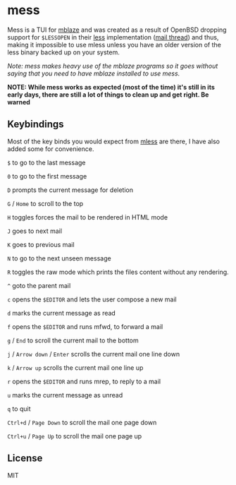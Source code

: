 # mess

Mess is a TUI for [mblaze](https://github.com/leahneukirchen/mblaze)
and was created as a result of OpenBSD dropping support for `$LESSOPEN`
in their [less](https://man.openbsd.org/less.1) implementation
([mail thread](https://marc.info/?l=openbsd-tech&m=171310714302503&w=2))
and thus, making it impossible to use mless unless you have an older
version of the less binary backed up on your system.

*Note: mess makes heavy use of the mblaze programs so it goes without
saying that you need to have mblaze installed to use mess.*

**NOTE: While mess works as expected (most of the time) it's still
in its early days, there are still a lot of things to clean up and
get right. Be warned**

## Keybindings

Most of the key binds you would expect from
[mless](https://github.com/leahneukirchen/mblaze/blob/master/man/mless.1)
are there, I have also added some for convenience.

`$` to go to the last message

`0` to go to the first message

`D` prompts the current message for deletion

`G` / `Home` to scroll to the top

`H` toggles forces the mail to be rendered in HTML mode

`J` goes to next mail

`K` goes to previous mail

`N` to go to the next unseen message

`R` toggles the raw mode which prints the files content without any rendering.

`^` goto the parent mail

`c` opens the `$EDITOR` and lets the user compose a new mail

`d` marks the current message as read

`f` opens the `$EDITOR` and runs mfwd, to forward a mail

`g` / `End` to scroll the current mail to the bottom

`j` / `Arrow down` / `Enter` scrolls the current mail one line down

`k` / `Arrow up` scrolls the current mail one line up

`r` opens the `$EDITOR` and runs mrep, to reply to a mail

`u` marks the current message as unread

`q` to quit

`Ctrl+d` / `Page Down` to scroll the mail one page down

`Ctrl+u` / `Page Up` to scroll the mail one page up

## License

MIT

